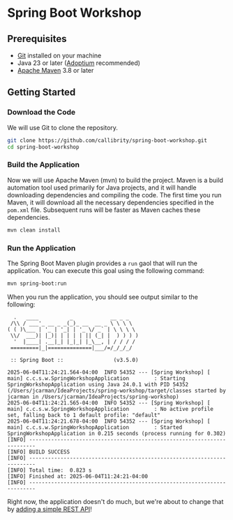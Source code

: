 # Spring Boot Workshop

## Prerequisites
- [Git](https://git-scm.com/downloads) installed on your machine
- Java 23 or later ([Adoptium](https://adoptium.net/) recommended)
- [Apache Maven](https://maven.apache.org/) 3.8 or later

## Getting Started

### Download the Code

We will use Git to clone the repository.

```bash
git clone https://github.com/callibrity/spring-boot-workshop.git
cd spring-boot-workshop
```

### Build the Application
Now we will use Apache Maven (mvn) to build the project. Maven is a build automation tool used primarily for Java projects, and it will handle downloading dependencies and compiling the code. The first time you run Maven, it will download all the necessary dependencies specified in the `pom.xml` file. Subsequent runs will be faster as Maven caches these dependencies.

```bash
mvn clean install
```

### Run the Application

The Spring Boot Maven plugin provides a `run` gaol that will run the application. You can execute this goal using the following command:

```bash
mvn spring-boot:run
```

When you run the application, you should see output similar to the following:

```text
  .   ____          _            __ _ _
 /\\ / ___'_ __ _ _(_)_ __  __ _ \ \ \ \
( ( )\___ | '_ | '_| | '_ \/ _` | \ \ \ \
 \\/  ___)| |_)| | | | | || (_| |  ) ) ) )
  '  |____| .__|_| |_|_| |_\__, | / / / /
 =========|_|==============|___/=/_/_/_/

 :: Spring Boot ::                (v3.5.0)

2025-06-04T11:24:21.564-04:00  INFO 54352 --- [Spring Workshop] [           main] c.c.s.w.SpringWorkshopApplication        : Starting SpringWorkshopApplication using Java 24.0.1 with PID 54352 (/Users/jcarman/IdeaProjects/spring-workshop/target/classes started by jcarman in /Users/jcarman/IdeaProjects/spring-workshop)
2025-06-04T11:24:21.565-04:00  INFO 54352 --- [Spring Workshop] [           main] c.c.s.w.SpringWorkshopApplication        : No active profile set, falling back to 1 default profile: "default"
2025-06-04T11:24:21.678-04:00  INFO 54352 --- [Spring Workshop] [           main] c.c.s.w.SpringWorkshopApplication        : Started SpringWorkshopApplication in 0.215 seconds (process running for 0.302)
[INFO] ------------------------------------------------------------------------
[INFO] BUILD SUCCESS
[INFO] ------------------------------------------------------------------------
[INFO] Total time:  0.823 s
[INFO] Finished at: 2025-06-04T11:24:21-04:00
[INFO] ------------------------------------------------------------------------
```

Right now, the application doesn't do much, but we're about to change that by [adding a simple REST API](docs/hello-controller.md)!